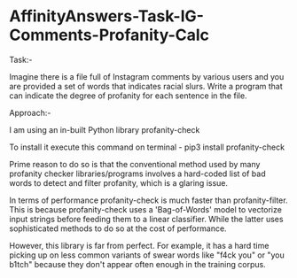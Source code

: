 # AffinityAnswers-Task-IG-Comments-Profanity-Calc

Task:-

Imagine there is a file full of Instagram comments by various users and you are provided a set of words that indicates racial slurs. Write a program that can indicate the degree of profanity for each sentence in the file.

Approach:-

I am using an in-built Python library profanity-check

To install it execute this command on terminal - pip3 install profanity-check

Prime reason to do so is that the conventional method used by many profanity checker libraries/programs involves a hard-coded list of bad words to detect and filter profanity, which is a glaring issue.

In terms of performance profanity-check is much faster than profanity-filter.
This is because profanity-check uses a 'Bag-of-Words' model to vectorize input strings before feeding them to a linear classifier. 
While the latter uses sophisticated methods to do so at the cost of performance.

However, this library is far from perfect. 
For example, it has a hard time picking up on less common variants of swear words 
like "f4ck you" or "you b1tch" because they don't appear often enough in the training corpus.
